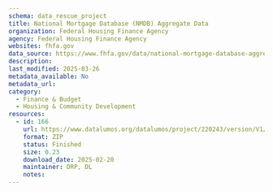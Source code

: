 ```yaml
---
schema: data_rescue_project 
title: National Mortgage Database (NMDB) Aggregate Data
organization: Federal Housing Finance Agency
agency: Federal Housing Finance Agency
websites: fhfa.gov
data_source: https://www.fhfa.gov/data/national-mortgage-database-aggregate-statistics
description: 
last_modified: 2025-03-26
metadata_available: No
metadata_url: 
category:
  - Finance & Budget 
  - Housing & Community Development 
resources:
  - id: 166
    url: https://www.datalumos.org/datalumos/project/220243/version/V1/view
    format: ZIP
    status: Finished
    size: 0.23
    download_date: 2025-02-20
    maintainer: DRP, DL
    notes: 
---
```

